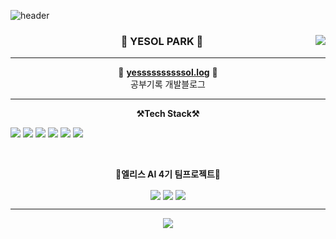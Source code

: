 ![header](https://capsule-render.vercel.app/api?type=Slice&color=ffec27&height=300&section=header&text=Welcome&fontSize=90&fontAlign=70&desc=PARK%20YE%20SOL's%20github&descSize=30&rotate=20&fontAlignY=40&descAlign=70&animation=blink&fontColor=000000)

<div align="center">
  
  <img align="right" src="https://github-readme-stats.vercel.app/api?username=yessssssssssol&show_icons=true&theme=highcontrast&hide="/>
 
  ### 🐣 YESOL PARK 🐥

---

🍏 [**yessssssssssol.log**](https://velog.io/@yessssssssssol) 🍏 <br>공부기록 개발블로그


</div>
 
 ---

<p align='center'>
<Strong>⚒️Tech Stack⚒️</Strong>
</p>

<p align="left" display="inline-block">
  <img src="https://img.shields.io/badge/HTML5-E34F26?style=for-the-badge&logo=html5&logoColor=white"> 
    <img src="https://img.shields.io/badge/CSS-1572B6?style=for-the-badge&logo=CSS3&logoColor=white">
    <img src="https://img.shields.io/badge/Bootstrap-7952B3?style=for-the-badge&logo=Bootstrap&logoColor=white">
    <img src="https://img.shields.io/badge/Tailwind CSS-06B6D4?style=for-the-badge&logo=Tailwind CSS&logoColor=white">
    <img src="https://img.shields.io/badge/JavaScript-F7DF1E?style=for-the-badge&logo=JavaScript&logoColor=white"> 
    <img src="https://img.shields.io/badge/React-61DAFB?style=for-the-badge&logo=React&logoColor=white"> 
</p><br>
 
</div>

  <div align='center'>
  <p align='center'><strong>🏁엘리스 AI 4기 팀프로젝트🏁</strong> </p>
  <div align='center' block>
    <a href="https://github.com/yessssssssssol/COUNTRY_GOGO"><img align='center' src="https://github-readme-stats.vercel.app/api/pin/?username=yessssssssssol&repo=COUNTRY_GOGO&theme=dracula"></a>
    <a href="https://github.com/yessssssssssol/Dfolio_web"><img align='center' src="https://github-readme-stats.vercel.app/api/pin/?username=yessssssssssol&repo=Dfolio_web&theme=dracula"></a>
    <a href="https://github.com/yessssssssssol/STUDIOUS_CAMSTUDY"><img align='center' src="https://github-readme-stats.vercel.app/api/pin/?username=yessssssssssol&repo=STUDIOUS_CAMSTUDY&theme=dracula"></a>
 
  </div>

---

<a href="https://github.com/yessssssssssol"><img align="center" src="https://github-readme-stats.vercel.app/api/top-langs/?username=yessssssssssol&theme=dracula&exclude_repo=Computer-Science-Engineering&layout=compact&langs_count=10"/></a>

</div>
